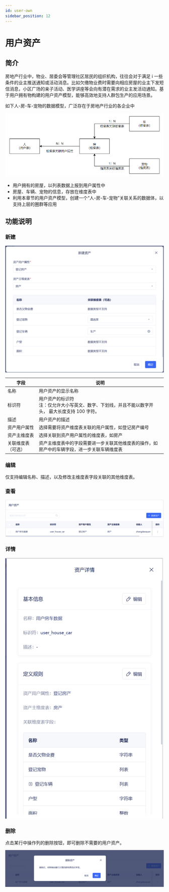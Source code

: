 ```yaml
---
id: user-own
sidebar_position: 12
---
```


# 用户资产

## 简介

房地产行业中，物业、居委会等管理社区居民的组织机构，往往会对于满足 i 一些条件的业主推送通知或活动消息。比如欠缴物业费时需要向相应房屋的业主下发短信消息，小区广场的亲子活动、医学讲座等会向有潜在需求的业主发活动通知。基于用户拥有物构建的用户资产模型，能够高效地支持人群包生产的应用场景。

如下人-房-车-宠物的数据模型，广泛存在于房地产行业的各企业中

![picture 1](/img/f3464e77a8dad51c08ed30b3acea461514fc51a09f7db2dc1e3af56bc11041b4_pic_1683725176995_2023-05-10.png)

- 用户拥有的房屋，以列表数据上报到用户属性中
- 房屋、车辆、宠物的信息，存放在维度表中
- 利用本章节的用户资产模型，创建一个“人-房-车-宠物”关联关系的数据体，以支持上层的圈群等应用

## 功能说明[](#gong-neng-shuo-ming)

### 新建

![picture 2](/img/bfa7623eba30b2f7e23e41b9bf6cd186f836337e99410baeadd6bc3c08fac806_pic_1683726135945_2023-05-10.png)

| 字段               | 说明                                                                                                  |
| ------------------ | ----------------------------------------------------------------------------------------------------- |
| 名称               | 用户资产的显示名称                                                                                    |
| 标识符             | 用户资产的标识符<br/>注：仅允许大小写英文、数字、下划线，并且不能以数字开头， 最大长度支持 100 字符。 |
| 描述               | 用户资产的描述                                                                                        |
| 资产用户属性       | 选择需要将资产维度表关联的用户属性，如登记房产编号                                                    |
| 资产主维度表       | 选择关联到资产用户属性的维度表，如房产                                                                |
| 关联维度表（可选） | 资产主维度表中的字段需要进一步关联其他维度表的操作，如房产中的车辆字段，进一步关联车辆维度表          |

### 编辑

仅支持编辑名称、描述，以及修改主维度表字段关联的其他维度表。

### 查看

![picture 3](/img/e40a5914df0141afa9083821efd2247130908efe06b532256c38b61c76d4e5ce_pic_1683726487060_2023-05-10.png)

### 详情

![picture 4](/img/4eec23c73056ec8895555987872616979ba6c8fe14e0ddee45ef83d0e25d93ed_pic_1683726525337_2023-05-10.png)

### 删除

点击某行中操作列的删除按钮，即可删除不需要的用户资产。

![picture 5](/img/2e2f0ca5acaf024ae414a18126fd0a73e70612a39759caf92a3e4dfacc4cb269_pic_1683726558850_2023-05-10.png)
